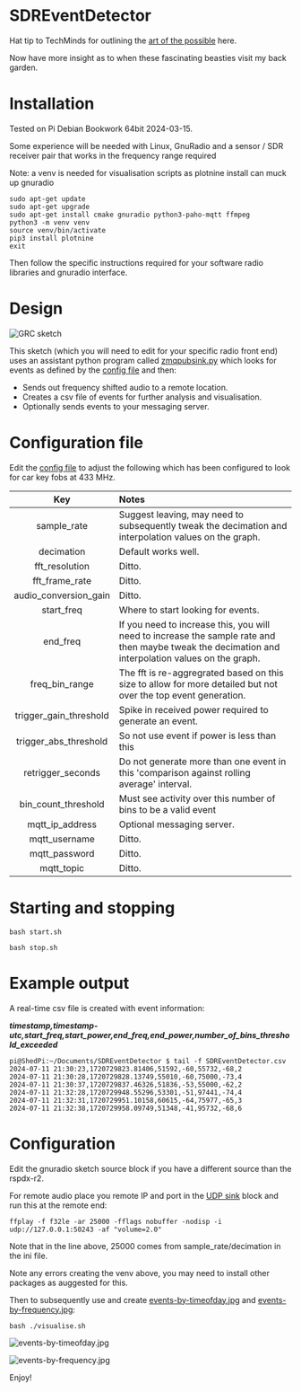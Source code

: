 # SDREventDetector

Hat tip to TechMinds for outlining the [art of the possible](https://www.youtube.com/watch?v=-ikeMSn35T0) here.

Now have more insight as to when these fascinating beasties visit my back garden.

# Installation

Tested on Pi Debian Bookwork 64bit 2024-03-15.

Some experience will be needed with Linux, GnuRadio and a sensor / SDR receiver pair that works in the frequency range required

Note: a venv is needed for visualisation scripts as plotnine install can muck up gnuradio

```console
sudo apt-get update 
sudo apt-get upgrade
sudo apt-get install cmake gnuradio python3-paho-mqtt ffmpeg
python3 -m venv venv
source venv/bin/activate
pip3 install plotnine
exit
```

Then follow the specific instructions required for your software radio libraries and gnuradio interface.

# Design

![GRC sketch](./sketch.png)

This sketch (which you will need to edit for your specific radio front end) uses an assistant python program called [zmqpubsink.py](./zmqpubsink.py) which looks for events as defined by the [config file](SDREventDetector.ini) and then:

- Sends out frequency shifted audio to a remote location.
- Creates a csv file of events for further analysis and visualisation.
- Optionally sends events to your messaging server.

# Configuration file

Edit the [config file](SDREventDetector.ini) to adjust the following which has been configured to look for car key fobs at 433 MHz.

| Key | Notes |
|    :----:   |          :--- |
| sample_rate  | Suggest leaving, may need to subsequently tweak the decimation and interpolation values on the graph. |
| decimation | Default works well. |
| fft_resolution | Ditto. |
| fft_frame_rate  | Ditto. |
| audio_conversion_gain  | Ditto. |
| start_freq  | Where to start looking for events. |
| end_freq  | If you need to increase this, you will need to increase the sample rate and then maybe tweak the decimation and interpolation values on the graph. |
| freq_bin_range  | The fft is re-aggregrated based on this size to allow for more detailed but not over the top event generation. |
| trigger_gain_threshold  | Spike in received power required to generate an event. |
| trigger_abs_threshold  | So not use event if power is less than this |
| retrigger_seconds | Do not generate more than one event in this 'comparison against rolling average' interval. |
| bin_count_threshold | Must see activity over this number of bins to be a valid event |
| mqtt_ip_address  | Optional messaging server. |
| mqtt_username  | Ditto. |
| mqtt_password  | Ditto. |
| mqtt_topic  | Ditto. |

# Starting and stopping

```console
bash start.sh
```

```console
bash stop.sh
```

# Example output

A real-time csv file is created with event information:

***timestamp,timestamp-utc,start_freq,start_power,end_freq,end_power,number_of_bins_threshold_exceeded***


```console
pi@ShedPi:~/Documents/SDREventDetector $ tail -f SDREventDetector.csv 
2024-07-11 21:30:23,1720729823.81406,51592,-60,55732,-68,2
2024-07-11 21:30:28,1720729828.13749,55010,-60,75000,-73,4
2024-07-11 21:30:37,1720729837.46326,51836,-53,55000,-62,2
2024-07-11 21:32:28,1720729948.55296,53301,-51,97441,-74,4
2024-07-11 21:32:31,1720729951.10158,60615,-64,75977,-65,3
2024-07-11 21:32:38,1720729958.09749,51348,-41,95732,-68,6
```

# Configuration

Edit the gnuradio sketch source block if you have a different source than the rspdx-r2.

For remote audio place you remote IP and port in the [UDP sink](./sketch.png) block and run this at the remote end:

```console
ffplay -f f32le -ar 25000 -fflags nobuffer -nodisp -i udp://127.0.0.1:50243 -af "volume=2.0"
```
Note that in the line above, 25000 comes from sample_rate/decimation in the ini file.

Note any errors creating the venv above, you may need to install other packages as auggested for this.

Then to subsequently use and create [events-by-timeofday.jpg](./example-events-by-timeofday.jpg) and [events-by-frequency.jpg](./example-events-by-frequency.jpg):

```console
bash ./visualise.sh
```
![events-by-timeofday.jpg](./example-events-by-timeofday.jpg)

![events-by-frequency.jpg](./example-events-by-frequency.jpg)

Enjoy!

